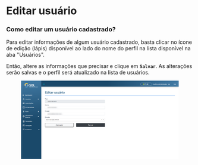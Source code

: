 # Editar usuário

### Como editar um usuário cadastrado?

Para editar informações de algum usuário cadastrado, basta clicar no ícone de edição (lápis) disponível ao lado do nome do perfil na lista disponível na aba "Usuários".

Então, altere as informações que precisar e clique em **`Salvar`**. As alterações serão salvas e o perfil será atualizado na lista de usuários.

<figure><img src="../../../../.gitbook/assets/update-adm-us.png" alt=""><figcaption></figcaption></figure>
